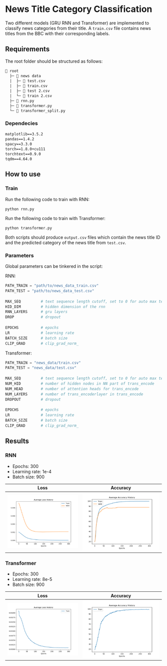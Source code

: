 # News Title Category Classification
Two different models (GRU RNN and Transformer) are implemented to classify news categories from their title. A `train.csv` file contains news titles from the BBC with their corresponding labels. 

## Requirements
The root folder should be structured as follows:
```
📁 root
  ├─ 📁 news data
  |  ├─ 📗 test.csv
  |  ├─ 📗 train.csv
  |  ├─ 📗 test 2.csv
  |  └─ 📗 train 2.csv
  ├─ 📄 rnn.py
  ├─ 📄 transformer.py
  └─ 📄 transformer_split.py
```
### Dependecies
```
matplotlib==3.5.2
pandas==1.4.2
spacy==3.3.0
torch==1.8.0+cu111
torchtext==0.9.0
tqdm==4.64.0
```

## How to use
### Train
Run the following code to train with RNN:  
```
python rnn.py
```

Run the following code to train with Transformer:
```
python transformer.py
```

Both scripts should produce `output.csv` files which contain the news title ID and the predicted category of the news title from `test.csv`.  

### Parameters
Global parameters can be tinkered in the script:

RNN: 
```python
PATH_TRAIN = "path/to/news_data_train.csv"
PATH_TEST = "path/to/news_data_test.csv"

MAX_SEQ         # text sequence length cutoff, set to 0 for auto max text len
HID_DIM         # hidden dimension of the rnn
RNN_LAYERS      # gru layers
DROP            # dropout

EPOCHS          # epochs
LR              # learning rate
BATCH_SIZE      # batch size
CLIP_GRAD       # clip_grad_norm_
```

Transformer:
```python
PATH_TRAIN = "news_data/train.csv"
PATH_TEST = "news_data/test.csv"

MAX_SEQ         # text sequence length cutoff, set to 0 for auto max text len
NUM_HID         # number of hidden nodes in NN part of trans_encode
NUM_HEAD        # number of attention heads for trans_encode
NUM_LAYERS      # number of trans_encoderlayer in trans_encode
DROPOUT         # dropout

EPOCHS          # epochs
LR              # learning rate
BATCH_SIZE      # batch size
CLIP_GRAD       # clip_grad_norm_
```

## Results
### RNN
* Epochs: 300
* Learning rate: 1e-4
* Batch size: 900

| Loss | Accuracy |
| -- | -- |
| ![rnn_loss](https://github.com/yuchen071/News-Title-Category-Classification/blob/main/results/rnn_loss.png) | ![rnn_acc](https://github.com/yuchen071/News-Title-Category-Classification/blob/main/results/rnn_accuracy.png) |

### Transformer
* Epochs: 300
* Learning rate: 8e-5
* Batch size: 900

| Loss | Accuracy |
| -- | -- |
| ![tra_loss](https://github.com/yuchen071/News-Title-Category-Classification/blob/main/results/transformer_loss.png) | ![tra_acc](https://github.com/yuchen071/News-Title-Category-Classification/blob/main/results/transformer_accuracy.png)
